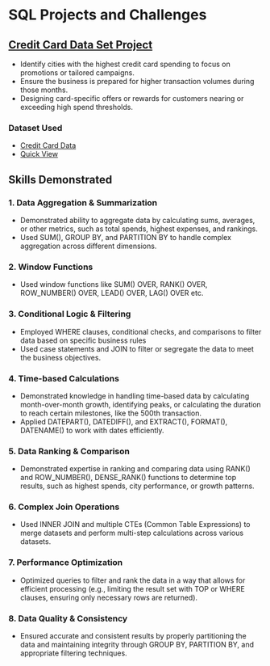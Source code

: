 # SQL Projects and Challenges 

## <a href="https://github.com/ash-ashutosh/SQL_Projects/tree/main/Credit%20Card%20Project">Credit Card Data Set Project</a>
- Identify cities with the highest credit card spending to focus on promotions or tailored campaigns.
- Ensure the business is prepared for higher transaction volumes during those months.
- Designing card-specific offers or rewards for customers nearing or exceeding high spend thresholds.

### Dataset Used
- <a href="https://www.kaggle.com/datasets/thedevastator/analyzing-credit-card-spending-habits-in-india">Credit Card Data</a>
- <a href="https://github.com/ash-ashutosh/SQL_Projects/blob/main/Credit%20Card%20Project/VIEW%20Sample%20Data%20Set%20.jpg">Quick View</a>


## Skills Demonstrated
### 1. Data Aggregation & Summarization
- Demonstrated ability to aggregate data by calculating sums, averages, or other metrics, such as total spends, highest expenses, and rankings.
- Used SUM(), GROUP BY, and PARTITION BY to handle complex aggregation across different dimensions.
### 2. Window Functions
- Used window functions like SUM() OVER, RANK() OVER, ROW_NUMBER() OVER, LEAD() OVER, LAG() OVER etc.
### 3. Conditional Logic & Filtering
- Employed WHERE clauses, conditional checks, and comparisons to filter data based on specific business rules
- Used case statements and JOIN to filter or segregate the data to meet the business objectives.
### 4. Time-based Calculations
- Demonstrated knowledge in handling time-based data by calculating month-over-month growth, identifying peaks, or calculating the duration to reach certain milestones, like the 500th transaction.
- Applied DATEPART(), DATEDIFF(), and EXTRACT(), FORMAT(), DATENAME() to work with dates efficiently.
### 5. Data Ranking & Comparison
- Demonstrated expertise in ranking and comparing data using RANK() and ROW_NUMBER(), DENSE_RANK() functions to determine top results, such as highest spends, city performance, or growth patterns.
### 6. Complex Join Operations
- Used INNER JOIN and multiple CTEs (Common Table Expressions) to merge datasets and perform multi-step calculations across various datasets.
### 7. Performance Optimization
- Optimized queries to filter and rank the data in a way that allows for efficient processing (e.g., limiting the result set with TOP or WHERE clauses, ensuring only necessary rows are returned).
### 8. Data Quality & Consistency
- Ensured accurate and consistent results by properly partitioning the data and maintaining integrity through GROUP BY, PARTITION BY, and appropriate filtering techniques.




